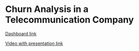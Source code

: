 # Churn Analysis in a Telecommunication Company

<a href="https://app.powerbi.com/view?r=eyJrIjoiNTJlZGIxMGItZThlYS00MDY2LTliYTItOTA5MGIxODhjZjdmIiwidCI6IjM2OTk1Mzg5LWZjOWYtNGY2Ni04YjBlLTcyMWRmN2JiYWZiMCIsImMiOjl9&pageName=ReportSection">Dashboard link</a>

<a href="https://www.loom.com/share/f2c969474c3945aebf24114f1715924d">Video with presentation link</a>
